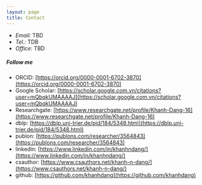 ```yaml
---
layout: page
title: Contact 
---
```





- *Email:* TBD
- *Tel.:* TDB
- *Office:* TBD 



##### Follow me

- ORCID: [https://orcid.org/0000-0001-6702-3870](https://orcid.org/0000-0001-6702-3870)
- Google Scholar: [https://scholar.google.com.vn/citations?user=mQbqkUMAAAAJ](https://scholar.google.com.vn/citations?user=mQbqkUMAAAAJ) 
- Researchgate: [https://www.researchgate.net/profile/Khanh-Dang-16](https://www.researchgate.net/profile/Khanh-Dang-16)
- dblp: [https://dblp.uni-trier.de/pid/184/5348.html](https://dblp.uni-trier.de/pid/184/5348.html)
- publon: [https://publons.com/researcher/3564843](https://publons.com/researcher/3564843)
- linkedin: [https://www.linkedin.com/in/khanhndang/](https://www.linkedin.com/in/khanhndang/)
- csauthor: [https://www.csauthors.net/khanh-n-dang/](https://www.csauthors.net/khanh-n-dang/)
- github: [https://github.com/khanhdang](https://github.com/khanhdang)
